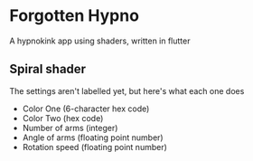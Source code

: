 # Forgotten Hypno

A hypnokink app using shaders, written in flutter

## Spiral shader
The settings aren't labelled yet, but here's what each one does

- Color One (6-character hex code)
- Color Two (hex code)
- Number of arms (integer)
- Angle of arms (floating point number)
- Rotation speed (floating point number)
